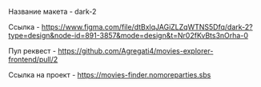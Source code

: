 Название макета - dark-2

Ссылка - https://www.figma.com/file/dtBxlqJAGiZLZqWTNS5Dfq/dark-2?type=design&node-id=891-3857&mode=design&t=Nr02fKvBts3nOrha-0

Пул реквест - https://github.com/Agregati4/movies-explorer-frontend/pull/2

Ссылка на проект - https://movies-finder.nomoreparties.sbs